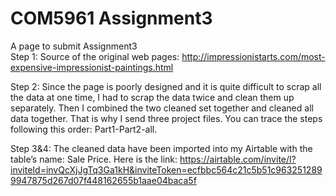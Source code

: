 # COM5961 Assignment3
 A page to submit Assignment3
<br>
Step 1:
Source of the original web pages: 
http://impressionistarts.com/most-expensive-impressionist-paintings.html

Step 2:
Since the page is poorly designed and it is quite difficult to scrap all the data at one time, I had to scrap the data twice and clean them up separately. Then I combined the two cleaned set together and cleaned all data together. That is why I send three project files. You can trace the steps following this order: Part1-Part2-all.

Step 3&4: 
The cleaned data have been imported into my Airtable with the table’s name: Sale Price.
Here is the link: https://airtable.com/invite/l?inviteId=invQcXjJgTq3Ga1kH&inviteToken=ecfbbc564c21c5b51c9632512899947875d267d07f448162655b1aae04baca5f
